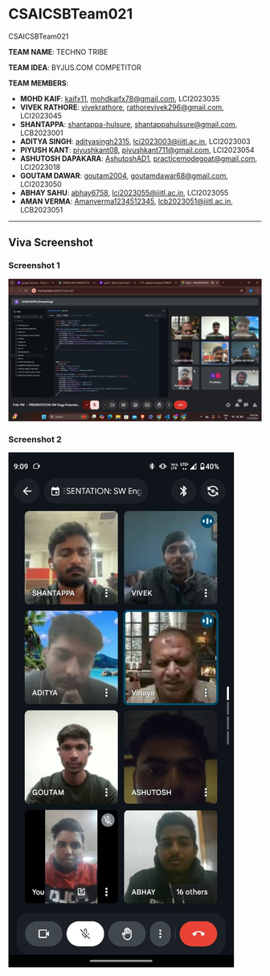 # CSAICSBTeam021
CSAICSBTeam021

**TEAM NAME**: TECHNO TRIBE

**TEAM IDEA**: BYJUS.COM COMPETITOR

**TEAM MEMBERS**:

- **MOHD KAIF**: [kaifx11](https://github.com/kaifx11), mohdkaifx78@gmail.com, LCI2023035  
- **VIVEK RATHORE**: [vivekrathore](https://github.com/vivekrathore), rathorevivek296@gmail.com, LCI2023045  
- **SHANTAPPA**: [shantappa-hulsure](https://github.com/shantappa-hulsure), shantappahulsure@gmail.com, LCB2023001  
- **ADITYA SINGH**: [adityasingh2315](https://github.com/adityasingh2315), lci2023003@iiitl.ac.in, LCI2023003  
- **PIYUSH KANT**: [piyushkant08](https://github.com/piyushkant08), piyushkant711@gmail.com, LCI2023054  
- **ASHUTOSH DAPAKARA**: [AshutoshAD1](https://github.com/AshutoshAD1), practicemodegoat@gmail.com, LCI2023018  
- **GOUTAM DAWAR**: [goutam2004](https://github.com/goutam2004), goutamdawar68@gmail.com, LCI2023050  
- **ABHAY SAHU**: [abhay6758](https://github.com/abhay6758), lci2023055@iiitl.ac.in, LCI2023055  
- **AMAN VERMA**: [Amanverma1234512345](https://github.com/Amanverma1234512345), lcb2023051@iiitl.ac.in, LCB2023051  

---

## **Viva Screenshot**

### Screenshot 1
![Viva Screenshot](https://github.com/IIITLucknowSWEngg/CSAICSBTeam021/blob/main/viva%20screenshot.jpg)

### Screenshot 2
![Viva Screenshot 2](https://github.com/IIITLucknowSWEngg/CSAICSBTeam021/blob/main/viva%20screenshot2.jpg)
